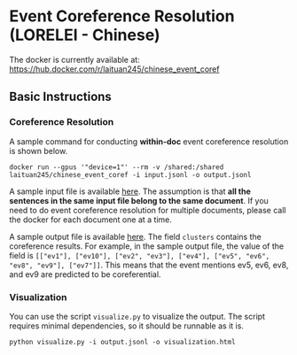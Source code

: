 # Event Coreference Resolution (LORELEI - Chinese)

The docker is currently available at: https://hub.docker.com/r/laituan245/chinese_event_coref

## Basic Instructions

### Coreference Resolution
A sample command for conducting **within-doc** event coreference resolution is shown below.

```
docker run --gpus '"device=1"' --rm -v /shared:/shared laituan245/chinese_event_coref -i input.jsonl -o output.jsonl
```

A sample input file is available [here](https://github.com/laituan245/AIDA-Event-Coreference/blob/chinese/resources/LORELEI/sample_inputs/doc_1.jsonl).
The assumption is that **all the sentences in the same input file belong to the same document**. If you need to do event coreference resolution for multiple documents, please call the docker for each document one at a time.

A sample output file is available [here](https://github.com/laituan245/AIDA-Event-Coreference/blob/chinese/resources/LORELEI/sample_outputs/doc_1.jsonl). The field `clusters` contains the coreference results. For example, in the sample output file, the value of the field is `[["ev1"], ["ev10"], ["ev2", "ev3"], ["ev4"], ["ev5", "ev6", "ev8", "ev9"], ["ev7"]]`. This means that the event mentions ev5, ev6, ev8, and ev9 are predicted to be coreferential.

### Visualization
You can use the script `visualize.py` to visualize the output. The script requires minimal dependencies, so it should be runnable as it is.

```
python visualize.py -i output.jsonl -o visualization.html
```
